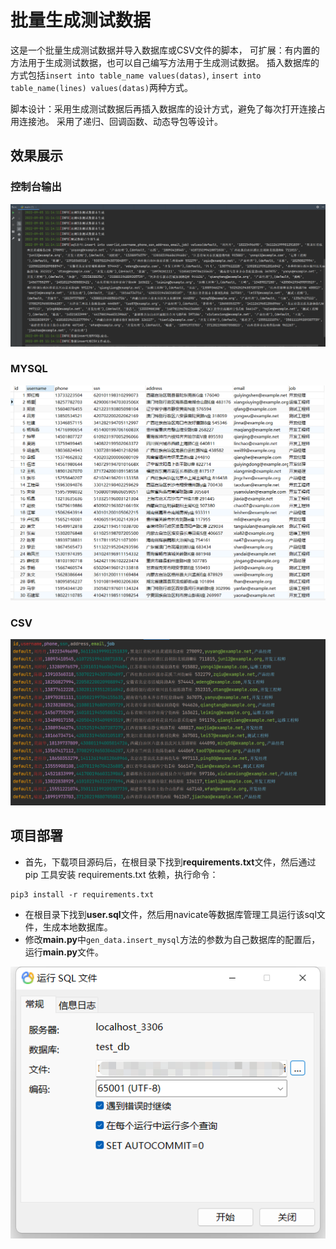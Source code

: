 # 批量生成测试数据

这是一个批量生成测试数据并导入数据库或CSV文件的脚本，
可扩展：有内置的方法用于生成测试数据，也可以自己编写方法用于生成测试数据。
插入数据库的方式包括`insert into table_name values(datas)`,
`insert into table_name(lines) values(datas)`两种方式。

脚本设计：采用生成测试数据后再插入数据库的设计方式，避免了每次打开连接占用连接池。
采用了递归、回调函数、动态导包等设计。

## 效果展示

### 控制台输出

![](img/console.png)

### MYSQL

![](img/mysql.png)

### CSV

![](img/csv.png)

## 项目部署

- 首先，下载项目源码后，在根目录下找到**requirements.txt**文件，然后通过 pip 工具安装 requirements.txt 依赖，执行命令：
```
pip3 install -r requirements.txt
```
- 在根目录下找到**user.sql**文件，然后用navicate等数据库管理工具运行该sql文件，生成本地数据库。
- 修改**main.py**中`gen_data.insert_mysql`方法的参数为自己数据库的配置后，运行**main.py**文件。

![](img/navicat.png)